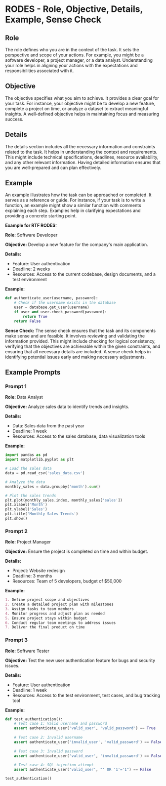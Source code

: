 # RODES - Role, Objective, Details, Example, Sense Check
## Role 
The role defines who you are in the context of the task. It sets the perspective and scope of your actions. For example, you might be a software developer, a project manager, or a data analyst. Understanding your role helps in aligning your actions with the expectations and responsibilities associated with it.

## Objective
The objective specifies what you aim to achieve. It provides a clear goal for your task. For instance, your objective might be to develop a new feature, complete a project on time, or analyze a dataset to extract meaningful insights. A well-defined objective helps in maintaining focus and measuring success.

## Details
The details section includes all the necessary information and constraints related to the task. It helps in understanding the context and requirements. This might include technical specifications, deadlines, resource availability, and any other relevant information. Having detailed information ensures that you are well-prepared and can plan effectively.

## Example
An example illustrates how the task can be approached or completed. It serves as a reference or guide. For instance, if your task is to write a function, an example might show a similar function with comments explaining each step. Examples help in clarifying expectations and providing a concrete starting point.

**Example for RTF RODES:**

**Role:** Software Developer

**Objective:** Develop a new feature for the company's main application.

**Details:** 
- Feature: User authentication
- Deadline: 2 weeks
- Resources: Access to the current codebase, design documents, and a test environment

**Example:**
```python
def authenticate_user(username, password):
    # Check if the username exists in the database
    user = database.get_user(username)
    if user and user.check_password(password):
        return True
    return False
```

**Sense Check:**
The sense check ensures that the task and its components make sense and are feasible. It involves reviewing and validating the information provided. This might include checking for logical consistency, verifying that the objectives are achievable within the given constraints, and ensuring that all necessary details are included. A sense check helps in identifying potential issues early and making necessary adjustments.

## Example Prompts

### Prompt 1
**Role:** Data Analyst

**Objective:** Analyze sales data to identify trends and insights.

**Details:** 
- Data: Sales data from the past year
- Deadline: 1 week
- Resources: Access to the sales database, data visualization tools

**Example:**
```python
import pandas as pd
import matplotlib.pyplot as plt

# Load the sales data
data = pd.read_csv('sales_data.csv')

# Analyze the data
monthly_sales = data.groupby('month').sum()

# Plot the sales trends
plt.plot(monthly_sales.index, monthly_sales['sales'])
plt.xlabel('Month')
plt.ylabel('Sales')
plt.title('Monthly Sales Trends')
plt.show()
```

### Prompt 2
**Role:** Project Manager

**Objective:** Ensure the project is completed on time and within budget.

**Details:** 
- Project: Website redesign
- Deadline: 3 months
- Resources: Team of 5 developers, budget of $50,000

**Example:**
```markdown
1. Define project scope and objectives
2. Create a detailed project plan with milestones
3. Assign tasks to team members
4. Monitor progress and adjust plan as needed
5. Ensure project stays within budget
6. Conduct regular team meetings to address issues
7. Deliver the final product on time
```

### Prompt 3
**Role:** Software Tester

**Objective:** Test the new user authentication feature for bugs and security issues.

**Details:** 
- Feature: User authentication
- Deadline: 1 week
- Resources: Access to the test environment, test cases, and bug tracking tool

**Example:**
```python
def test_authentication():
    # Test case 1: Valid username and password
    assert authenticate_user('valid_user', 'valid_password') == True
    
    # Test case 2: Invalid username
    assert authenticate_user('invalid_user', 'valid_password') == False
    
    # Test case 3: Invalid password
    assert authenticate_user('valid_user', 'invalid_password') == False
    
    # Test case 4: SQL injection attempt
    assert authenticate_user('valid_user', "' OR '1'='1") == False

test_authentication()
```

